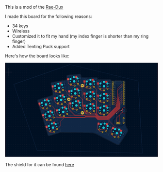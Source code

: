 This is a mod of the [Rae-Dux](https://github.com/andrewjrae/rae-dux)

I made this board for the following reasons:

- 34 keys
- Wireless
- Customized it to fit my hand (my index finger is shorter than my ring finger)
- Added Tenting Puck support

Here's how the board looks like:

![keeb](images/board.png)

The shield for it can be found [here](https://github.com/AlaaSaadAbdo/zmk-config/tree/master/config/boards/shields/34w_ducks) 
